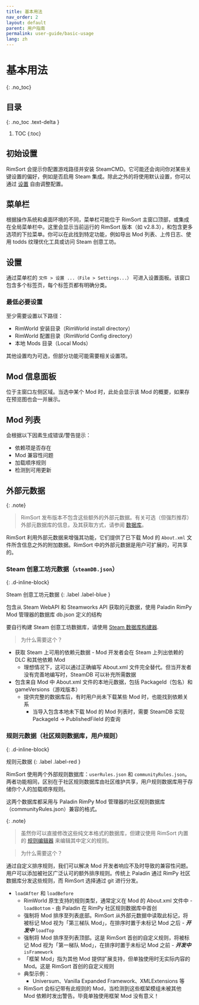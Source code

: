 ```yaml
---
title: 基本用法
nav_order: 2
layout: default
parent: 用户指南
permalink: user-guide/basic-usage
lang: zh
---
```

# 基本用法
{: .no_toc}

## 目录
{: .no_toc .text-delta }

1. TOC
{:toc}

## 初始设置

RimSort 会提示你配置游戏路径并安装 SteamCMD。它可能还会询问你对某些关键设置的偏好，例如是否启用 Steam 集成。除此之外的将使用默认设置，你可以通过 [设置](/user-guide/basic-usage/#设置) 自由调整配置。

## 菜单栏

根据操作系统和桌面环境的不同，菜单栏可能位于 RimSort 主窗口顶部，或集成在全局菜单栏中。这里会显示当前运行的 RimSort 版本（如 v2.8.3），和包含更多选项的下拉菜单。你可以在此找到特定功能，例如导出 Mod 列表、上传日志、使用 todds 纹理优化工具或访问 Steam 创意工坊。

## 设置

通过菜单栏的 `文件 > 设置 ...（File > Settings...）` 可进入设置面板。该窗口包含多个标签页，每个标签页都有明确分类。

### 最低必要设置

至少需要设置以下路径：
- RimWorld 安装目录（RimWorld install directory）
- RimWorld 配置目录（RimWorld Config directory）
- 本地 Mods 目录（Local Mods）

其他设置均为可选，但部分功能可能需要相关设置项。

## Mod 信息面板

位于主窗口左侧区域。当选中某个 Mod 时，此处会显示该 Mod 的概要，如果存在预览图也会一并展示。

## Mod 列表

会根据以下因素生成错误/警告提示：
- 依赖项是否存在
- Mod 兼容性问题
- 加载顺序规则
- 检测到可用更新

## 外部元数据

{: .note}
> RimSort 发布版本不包含这些额外的外部元数据。有关可选（但强烈推荐）外部元数据库的信息，及其获取方式，请参阅 [数据库](/user-guide/databases)。

RimSort 利用外部元数据来增强其功能，它们提供了已下载 Mod 的 `About.xml` 文件所含信息之外的附加数据。RimSort 中的外部元数据是用户可扩展的，可共享的。

### Steam 创意工坊元数据（`steamDB.json`）
{: .d-inline-block}

Steam 创意工坊元数据
{: .label .label-blue }

  包含从 Steam WebAPI 和 Steamworks API 获取的元数据，使用 Paladin RimPy Mod 管理器的数据库 db.json 定义的结构

  要自行构建 Steam 创意工坊数据库，请使用 [Steam 数据库构建器](/user-guide/db-builder).
  > 为什么需要这个？
  
  - 获取 Steam 上可用的依赖元数据 - Mod 开发者会在 Steam 上列出依赖的 DLC 和其他依赖 Mod
    - 理想情况下，这可以通过正确编写 About.xml 文件完全替代。但当开发者没有完善地编写时，SteamDB 可以补充所需数据
  - 包含来自 Mod 中 About.xml 文件的本地元数据，包括 PackageId（包名）和 gameVersions（游戏版本）
    - 提供完整的数据库后，有时用户尚未下载某些 Mod 时，也能找到依赖关系
      - 当导入包含本地未下载 Mod 的 Mod 列表时，需要 SteamDB 实现 PackageId -> PublishedFileId 的查询

### 规则元数据（社区规则数据库，用户规则）
{: .d-inline-block}

规则元数据
{: .label .label-red }

  RimSort 使用两个外部规则数据库：`userRules.json` 和 `communityRules.json`。两者功能相同，区别在于社区规则数据库由社区维护共享，用户规则数据库用于存储你个人的加载顺序规则。

  这两个数据库都采用与 Paladin RimPy Mod 管理器的社区规则数据库（communityRules.json）兼容的格式。

  {: .note}
  > 虽然你可以直接修改这些纯文本格式的数据库，但建议使用 RimSort 内置的 [规则编辑器](user-guide/rule-editor) 来编辑其中定义的规则。

  > 为什么需要这个？

  通过自定义排序规则，我们可以解决 Mod 开发者响应不及时导致的兼容性问题。用户可以添加被社区广泛认可的额外排序规则。传统上 Paladin 通过 RimPy 社区数据库分发这些规则，而 RimSort 选择通过 git 进行分发。
   
   - `loadAfter` 和 `loadBefore`
      - RimWorld 原生支持的规则类型，通常定义在 Mod 的 About.xml 文件中
    - `loadBottom` - 由 Paladin 在 RimPy 社区规则数据库中首创
      - 强制将 Mod 排序至列表底部。RimSort 从外部元数据中读取此标记，将被标记 Mod 视为「第三梯队 Mod」，在排序时置于未标记 Mod 之后
    - _**开发中**_ `loadTop`
      - 强制将 Mod 排序至列表顶部。这是 RimSort 首创的自定义规则，将被标记 Mod 视为「第一梯队 Mod」，在排序时置于未标记 Mod 之前
    - _**开发中**_ `isFramework`
      - 「框架 Mod」指为其他 Mod 提供扩展支持，但单独使用时无实际内容的 Mod。这是 RimSort 首创的自定义规则
      - 典型示例：
        - Universum、Vanilla Expanded Framework、XMLExtensions 等
      - RimSort 会标记带有此规则的 Mod，当检测到这些框架模组未被其他 Mod 依赖时发出警告。毕竟单独使用框架 Mod 没有意义！